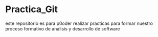 # Practica_Git
este repositorio es para p0oder realizar practicas para formar nuestro proceso formativo de analisis y desarrollo de software
